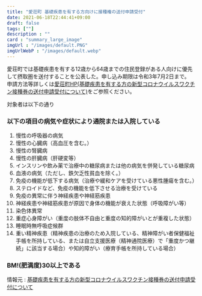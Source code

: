 ```yaml
---
title: "愛荘町 基礎疾患を有する方向けに接種権の送付申請受付"
date: 2021-06-18T22:44:41+09:00
draft: false
tags: [""]
description : ""
card : "summary_large_image"
imgUrl : "/images/default.PNG"
imgUrlWebP : "/images/default.webp"
---
```

愛荘町では基礎疾患を有する12歳から64歳までの住民登録がある人向けに優先して摂取圏を送付することを公表した。申し込み期限は令和3年7月2日まで。
申請方法等詳しくは[愛荘町HP(基礎疾患を有する方の新型コロナウイルスワクチン接種券の送付申請受付について)](https://www.town.aisho.shiga.jp/soshiki/kansensho/7679.html)をご参照ください。

対象者は以下の通り
### 以下の項目の病気や症状により通院または入院している
1. 慢性の呼吸器の病気
2. 慢性の心臓病（高血圧を含む。）
3. 慢性の腎臓病
4. 慢性の肝臓病（肝硬変等）
5. インスリンや飲み薬で治療中の糖尿病または他の病気を併発している糖尿病
6. 血液の病気（ただし、鉄欠乏性貧血を除く。）
7. 免疫の機能が低下する病気（治療や緩和ケアを受けている悪性腫瘍を含む。）
8. ステロイドなど、免疫の機能を低下させる治療を受けている
9. 免疫の異常に伴う神経疾患や神経筋疾患
10. 神経疾患や神経筋疾患が原因で身体の機能が衰えた状態（呼吸障がい等）
11. 染色体異常
12. 重症心身障がい（重度の肢体不自由と重度の知的障がいとが重複した状態）
13. 睡眠時無呼吸症候群
14. 重い精神疾患（精神疾患の治療のため入院している、精神障がい者保健福祉手帳を所持している、または自立支援医療（精神通院医療）で「重度かつ継続」に該当する場合）や知的障がい（療育手帳を所持している場合）
### BM!(肥満度)30以上である


情報元 : [基礎疾患を有する方の新型コロナウイルスワクチン接種券の送付申請受付について](https://www.town.aisho.shiga.jp/soshiki/kansensho/7679.html)
